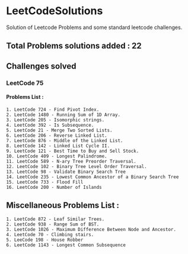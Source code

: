 # LeetCodeSolutions
Solution of Leetcode Problems and some standard leetcode challenges.

## Total Problems solutions added : 22

## Challenges solved 
### LeetCode 75
#### Problems List :
    1. LeetCode 724 - Find Pivot Index.
    2. LeetCode 1480 - Running Sum of 1D Array.
    3. LeetCode 205 - Isomorphic strings.
    4. LeetCode 392 - Is Subsequence.
    5. LeetCode 21 - Merge Two Sorted Lists.
    6. LeetCode 206 - Reverse Linked List.
    7. LeetCode 876 - Middle of the Linked List.
    8. LeetCode 142 - Linked List Cycle II.
    9. LeetCode 121 - Best Time to Buy and Sell Stock.
    10. LeetCode 409 - Longest Palindrome.
    11. LeetCode 589 - N-ary Tree Preorder Traversal.
    12. LeetCode 102 - Binary Tree Level Order Traversal.
    13. LeetCode 98 - Validate Binary Search Tree
    14. LeetCode 235 - Lowest Common Ancestor of a Binary Search Tree
    15. LeetCode 733 - Flood Fill
    16. LeetCode 200 - Number of Islands

## Miscellaneous Problems List :
    1. LeetCode 872 - Leaf Similar Trees.
    2. LeetCode 938 - Range Sum of BST.
    3. LeetCode 1026 - Maximum Difference Between Node and Ancestor.
    4. LeetCode 70 - Climbing stairs.
    5. LeeCode 198 - House Robber
    6. LeetCode 1143 - Longest Common Subsequence
